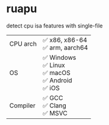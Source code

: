 # ruapu
detect cpu isa features with single-file

<table>
<tr><td>CPU arch</td><td> &#9989; x86, x86-64<br/>&#9989; arm, aarch64</td></tr>
<tr><td>OS</td><td>&#9989; Windows<br/>&#9989; Linux<br/>&#9989; macOS<br/>&#9989; Android<br/>&#9989; iOS</td></tr>
<tr><td>Compiler</td><td>&#9989; GCC<br/>&#9989; Clang<br/>&#9989; MSVC</td></tr>
</table>
